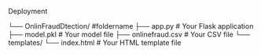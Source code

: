 Deployment

└── OnlinFraudDtection/  #foldername
├── app.py # Your Flask application 
├── model.pkl # Your model file 
├── onlinefraud.csv # Your CSV file 
└── templates/
            └── index.html # Your HTML template file





    
